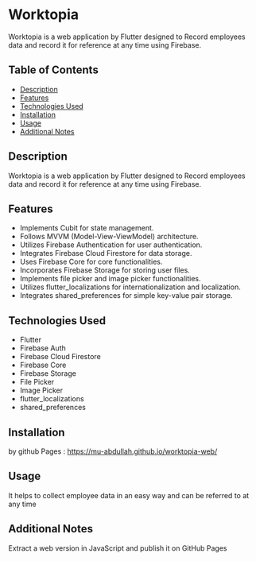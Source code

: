 # Worktopia

Worktopia is a web application by Flutter designed to Record employees data and record it for reference at any time using Firebase.

## Table of Contents
- [Description](#description)
- [Features](#features)
- [Technologies Used](#technologies-used)
- [Installation](#installation)
- [Usage](#usage)
- [Additional Notes](#additional-notes)

## Description
Worktopia is a web application by Flutter designed to Record employees data and record it for reference at any time using Firebase.

## Features
- Implements Cubit for state management.
- Follows MVVM (Model-View-ViewModel) architecture.
- Utilizes Firebase Authentication for user authentication.
- Integrates Firebase Cloud Firestore for data storage.
- Uses Firebase Core for core functionalities.
- Incorporates Firebase Storage for storing user files.
- Implements file picker and image picker functionalities.
- Utilizes flutter_localizations for internationalization and localization.
- Integrates shared_preferences for simple key-value pair storage.

## Technologies Used
- Flutter
- Firebase Auth
- Firebase Cloud Firestore
- Firebase Core
- Firebase Storage
- File Picker
- Image Picker
- flutter_localizations
- shared_preferences

## Installation
by github Pages : https://mu-abdullah.github.io/worktopia-web/

## Usage
It helps to collect employee data in an easy way and can be referred to at any time 

## Additional Notes
Extract a web version in JavaScript and publish it on GitHub Pages
